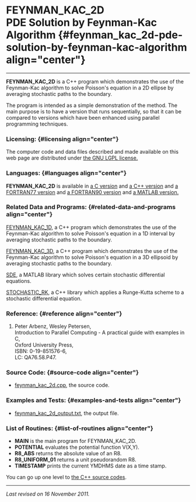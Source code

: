 FEYNMAN\_KAC\_2D\
PDE Solution by Feynman-Kac Algorithm {#feynman_kac_2d-pde-solution-by-feynman-kac-algorithm align="center"}
=====================================

------------------------------------------------------------------------

**FEYNMAN\_KAC\_2D** is a C++ program which demonstrates the use of the
Feynman-Kac algorithm to solve Poisson's equation in a 2D ellipse by
averaging stochastic paths to the boundary.

The program is intended as a simple demonstration of the method. The
main purpose is to have a version that runs sequentially, so that it can
be compared to versions which have been enhanced using parallel
programming techniques.

### Licensing: {#licensing align="center"}

The computer code and data files described and made available on this
web page are distributed under [the GNU LGPL
license.](../../txt/gnu_lgpl.txt)

### Languages: {#languages align="center"}

**FEYNMAN\_KAC\_2D** is available in [a C
version](../../c_src/feynman_kac_2d/feynman_kac_2d.html) and [a C++
version](../../cpp_src/feynman_kac_2d/feynman_kac_2d.html) and [a
FORTRAN77 version](../../f77_src/feynman_kac_2d/feynman_kac_2d.html) and
[a FORTRAN90 version](../../f_src/feynman_kac_2d/feynman_kac_2d.html)
and [a MATLAB version.](../../m_src/feynman_kac_2d/feynman_kac_2d.html)

### Related Data and Programs: {#related-data-and-programs align="center"}

[FEYNMAN\_KAC\_1D](../../cpp_src/feynman_kac_1d/feynman_kac_1d.html), a
C++ program which demonstrates the use of the Feynman-Kac algorithm to
solve Poisson's equation in a 1D interval by averaging stochastic paths
to the boundary.

[FEYNMAN\_KAC\_3D](../../cpp_src/feynman_kac_3d/feynman_kac_3d.html), a
C++ program which demonstrates the use of the Feynman-Kac algorithm to
solve Poisson's equation in a 3D ellipsoid by averaging stochastic paths
to the boundary.

[SDE](../../m_src/sde/sde.html), a MATLAB library which solves certain
stochastic differential equations.

[STOCHASTIC\_RK](../../cpp_src/stochastic_rk/stochastic_rk.html), a C++
library which applies a Runge-Kutta scheme to a stochastic differential
equation.

### Reference: {#reference align="center"}

1.  Peter Arbenz, Wesley Petersen,\
    Introduction to Parallel Computing - A practical guide with examples
    in C,\
    Oxford University Press,\
    ISBN: 0-19-851576-6,\
    LC: QA76.58.P47.

### Source Code: {#source-code align="center"}

-   [feynman\_kac\_2d.cpp](feynman_kac_2d.cpp), the source code.

### Examples and Tests: {#examples-and-tests align="center"}

-   [feynman\_kac\_2d\_output.txt](feynman_kac_2d_output.txt), the
    output file.

### List of Routines: {#list-of-routines align="center"}

-   **MAIN** is the main program for FEYNMAN\_KAC\_2D.
-   **POTENTIAL** evaluates the potential function V(X,Y).
-   **R8\_ABS** returns the absolute value of an R8.
-   **R8\_UNIFORM\_01** returns a unit pseudorandom R8.
-   **TIMESTAMP** prints the current YMDHMS date as a time stamp.

You can go up one level to [the C++ source codes](../cpp_src.html).

------------------------------------------------------------------------

*Last revised on 16 November 2011.*
